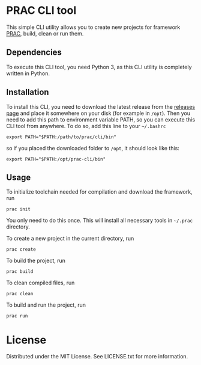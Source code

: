 # PRAC CLI tool

This simple CLI utility allows you to create new projects for framework [PRAC](https://github.com/vbieleny/page-algorithm-comparison), build, clean or run them.

## Dependencies

To execute this CLI tool, you need Python 3, as this CLI utility is completely written in Python.

## Installation

To install this CLI, you need to download the latest release from the [releases page](https://github.com/vbieleny/prac-cli/releases) and place it somewhere on your disk (for example in `/opt`). Then you need to add this path to environment variable PATH, so you can execute this CLI tool from anywhere. To do so, add this line to your `~/.bashrc`

```shell
export PATH="$PATH:/path/to/prac/cli/bin"
```

so if you placed the downloaded folder to `/opt`, it should look like this:

```shell
export PATH="$PATH:/opt/prac-cli/bin"
```

## Usage

To initialize toolchain needed for compilation and download the framework, run

```shell
prac init
```

You only need to do this once. This will install all necessary tools in `~/.prac` directory.

To create a new project in the current directory, run

```shell
prac create
```

To build the project, run

```shell
prac build
```

To clean compiled files, run

```shell
prac clean
```

To build and run the project, run

```shell
prac run
```

# License
Distributed under the MIT License. See LICENSE.txt for more information.
